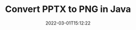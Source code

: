 ---
############################# Static ############################
layout: "auto-gen-conversion"
date: 2022-03-01T15:12:22
draft: false
otherformats: bmp doc docm docx dot dotm dotx epub gif ico jpeg jpg md odt ott pdf png psd rtf tex tif tiff txt xps
breadcrumb: PPTX to PNG in Java

############################# Head ############################
head_title: "Convert PPTX to PNG in Java"
head_description: "PPTX to PNG conversion in Java with a few lines of code. Convert over 160 file formats using the GroupDocs Document Conversion API for Java."

############################# Header ############################
title: "Convert PPTX to PNG in Java"
description: "PPTX to PNG conversion with a few lines of Java code"
bg_image: "https://cms.admin.containerize.com/templates/aspose/App_Themes/V3/images/bg/header1.png"
bg_overlay: false
button:
    enable: true

############################# SubMenu ############################
submenu:
    enable: true

    left:
        img_alt: "GroupDocs.Conversion for Java"
        image: "https://cms.admin.containerize.com/templates/groupdocs/images/product-logos/90x90-noborder/groupdocs-conversion-java.png"
        product: "GroupDocs.Conversion"
        platform: "Java"

    

############################# About ############################
about:
    enable: true
    title: "About GroupDocs.Conversion for Java API"
    content: |
        [GroupDocs.Conversion for Java](https://products.groupdocs.com/conversion/java/) is an advanced file format conversion API for converting between popular image and document formats such as Microsoft Office, OpenDocument, PDF, HTML, email, CAD. and much more with just a few lines of code. The native API automatically detects the formats of the original documents and offers many options for customizing the converted documents. Along with the function of extracting information from a document, it also supports caching of the conversion results to the local disk by default. However, any type of cache storage can be supported by implementing the appropriate interfaces - Amazon S3, Dropbox, Google Drive, Windows Azure, Reddis, or any others.
    

overview:
    enable: true
    content: |
        Convert your PPTX files to PNG files in Java. It only takes a couple of lines of Java code on any platform of your choice, such as Windows, Linux, macOS.
        You can try converting PPTX to PNG for free and evaluate the quality of the conversion results.
        Along with simple file conversion scripts, you can try more sophisticated options for loading the PPTX source file and storing the PNG output.
        
        For example, for the source file PPTX, you can use the following upload options:

        * automatic detection of the file format;
        * specify a password for protected files (if the file format supports it);
        * replace missing fonts to preserve the appearance of the document.

        There are also advanced conversion options for the PNG file:

        * convert a specific page of a document or a range of pages;
        * add a watermark to the converted PNG.

        Once the conversion is complete, you can save the PNG file to your local file path or to any third party storage such as FTP, Amazon S3, Google Drive, Dropbox etc.
        Please note - to convert PPTX to PNG, you do not need to install any additional software, such as MS Office, Open Office, Adobe Acrobat Reader etc. 


############################# Steps ############################
steps:
    enable: true
    title_left: "Steps to Convert PPTX to PNG in Java"
    content_left: |
        [GroupDocs.Conversion](https://products.groupdocs.com/conversion/java/) allows developers to easily convert a PPTX file to PNG with a few lines of code.

        * Create a new instance of the Converter class and upload the file PPTX with the full path
        * Set ConvertOptions for document type to PNG.
        * Call the convert() method and pass the document name (full path) and format (PNG) as a parameter
        
    title_right: "System Requirements"
    content_right: |
        Basic conversion using GroupDocs.Conversion for the Java API can be done with just a few lines of code. Our APIs are supported on all major platforms and operating systems. Before executing the code below, make sure you have the following prerequisites installed on your system.

        * Operating systems: Microsoft Windows, Linux, MacOS
        * Development environment: NetBeans, Intellij IDEA, Eclipse, etc.
        * Java runtime: J2SE 6.0 and above
        * Get the latest GroupDocs.Conversion for Java from [Maven](https://repository.groupdocs.com/webapp/#/artifacts/browse/tree/General/repo/com/groupdocs/groupdocs-conversion)
        
    code: |
        ```java
        // Load source file PPTX for conversion
        Converter converter = new Converter("input.pptx");
        // Prepare conversion options for target format PNG
        ConvertOptions convertOptions = new FileType().fromExtension("png").getConvertOptions();
        // Convert to PNG format
        converter.convert("output.png", convertOptions);
        
        ```
        
demos:
    enable: true
    title: "PPTX to PNG Live Demo"
    content: |
       Convert PPTX to PNG now by visiting the [GroupDocs.Conversion App](https://products.groupdocs.app/conversion/family) website. The free demo has the following benefits
       

more_formats:
    enable: true
    title: "Other supported PPTX conversions in Java"
    content: "You can also convert PPTX to many other file formats. Please see the list below."
       
       
back_to_top:
    enable: true
---